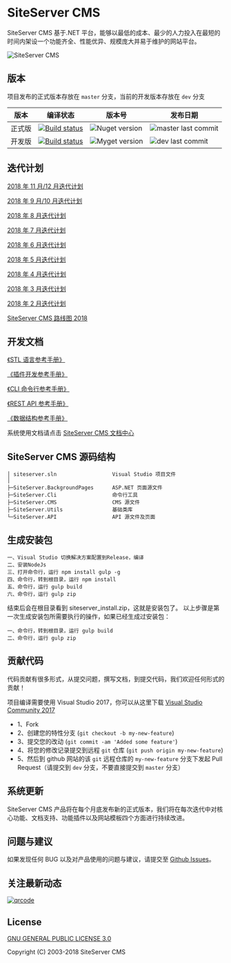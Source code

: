 # SiteServer CMS

SiteServer CMS 基于.NET 平台，能够以最低的成本、最少的人力投入在最短的时间内架设一个功能齐全、性能优异、规模庞大并易于维护的网站平台。

![SiteServer CMS](https://www.siteserver.cn/assets/images/github-banner.png)

## 版本

项目发布的正式版本存放在 `master` 分支，当前的开发版本存放在 `dev` 分支

| 版本   | 编译状态                                                                                                                                                            | 版本号                                                                 | 发布日期                                                                                   |
| ------ | ------------------------------------------------------------------------------------------------------------------------------------------------------------------- | ---------------------------------------------------------------------- | ------------------------------------------------------------------------------------------ |
| 正式版 | [![Build status](https://ci.appveyor.com/api/projects/status/plx37i94y9gsqkru/branch/master?svg=true)](https://ci.appveyor.com/project/starlying/cms/branch/master) | ![Nuget version](https://img.shields.io/nuget/v/SS.CMS.svg)            | ![master last commit](https://img.shields.io/github/last-commit/siteserver/cms/master.svg) |
| 开发版 | [![Build status](https://ci.appveyor.com/api/projects/status/plx37i94y9gsqkru/branch/dev?svg=true)](https://ci.appveyor.com/project/starlying/cms/branch/dev)       | ![Myget version](https://img.shields.io/myget/siteserver/v/SS.CMS.svg) | ![dev last commit](https://img.shields.io/github/last-commit/siteserver/cms/dev.svg)       |

## 迭代计划

[2018 年 11 月/12 月迭代计划](https://github.com/siteserver/cms/issues/1521)

[2018 年 9 月/10 月迭代计划](https://github.com/siteserver/cms/issues/1280)

[2018 年 8 月迭代计划](https://github.com/siteserver/cms/issues/1138)

[2018 年 7 月迭代计划](https://github.com/siteserver/cms/issues/956)

[2018 年 6 月迭代计划](https://github.com/siteserver/cms/issues/719)

[2018 年 5 月迭代计划](https://github.com/siteserver/cms/issues/518)

[2018 年 4 月迭代计划](https://github.com/siteserver/cms/issues/412)

[2018 年 3 月迭代计划](https://github.com/siteserver/cms/issues/300)

[2018 年 2 月迭代计划](https://github.com/siteserver/cms/issues/239)

[SiteServer CMS 路线图 2018](https://github.com/siteserver/cms/issues/718)

## 开发文档

[《STL 语言参考手册》](https://docs.siteserver.cn/stl/)

[《插件开发参考手册》](https://docs.siteserver.cn/plugins/)

[《CLI 命令行参考手册》](https://docs.siteserver.cn/cli/)

[《REST API 参考手册》](https://docs.siteserver.cn/api/)

[《数据结构参考手册》](https://docs.siteserver.cn/model/)

系统使用文档请点击 [SiteServer CMS 文档中心](https://www.siteserver.cn/docs/)

## SiteServer CMS 源码结构

```code
│ siteserver.sln                  Visual Studio 项目文件
│
├─SiteServer.BackgroundPages      ASP.NET 页面源文件
├─SiteServer.Cli                  命令行工具
├─SiteServer.CMS                  CMS 源文件
├─SiteServer.Utils                基础类库
└─SiteServer.API                  API 源文件及页面
```

## 生成安装包

```code
一、Visual Studio 切换解决方案配置到Release，编译
二、安装NodeJs
三、打开命令行，运行 npm install gulp -g
四、命令行，转到根目录，运行 npm install
五、命令行，运行 gulp build
六、命令行，运行 gulp zip
```

结束后会在根目录看到 siteserver_install.zip，这就是安装包了。
以上步骤是第一次生成安装包所需要执行的操作，如果已经生成过安装包：

```code
一、命令行，转到根目录，运行 gulp build
二、命令行，运行 gulp zip
```

## 贡献代码

代码贡献有很多形式，从提交问题，撰写文档，到提交代码，我们欢迎任何形式的贡献！

项目编译需要使用 Visual Studio 2017，你可以从这里下载 [Visual Studio Community 2017](https://www.visualstudio.com/downloads/)

- 1、Fork
- 2、创建您的特性分支 (`git checkout -b my-new-feature`)
- 3、提交您的改动 (`git commit -am 'Added some feature'`)
- 4、将您的修改记录提交到远程 `git` 仓库 (`git push origin my-new-feature`)
- 5、然后到 github 网站的该 `git` 远程仓库的 `my-new-feature` 分支下发起 Pull Request（请提交到 `dev` 分支，不要直接提交到 `master` 分支）

## 系统更新

SiteServer CMS 产品将在每个月底发布新的正式版本，我们将在每次迭代中对核心功能、文档支持、功能插件以及网站模板四个方面进行持续改进。

## 问题与建议

如果发现任何 BUG 以及对产品使用的问题与建议，请提交至 [Github Issues](https://github.com/siteserver/cms/issues)。

## 关注最新动态

[![qrcode](https://www.siteserver.cn/assets/images/qrcode_for_wx.jpg)](https://www.siteserver.cn/)

## License

[GNU GENERAL PUBLIC LICENSE 3.0](LICENSE)

Copyright (C) 2003-2018 SiteServer CMS
